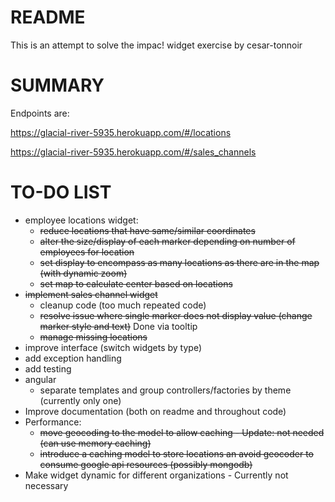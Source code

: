 README
======

This is an attempt to solve the impac! widget exercise by cesar-tonnoir

SUMMARY
=======

Endpoints are:

https://glacial-river-5935.herokuapp.com/#/locations

https://glacial-river-5935.herokuapp.com/#/sales_channels

TO-DO LIST
=====

* employee locations widget:
  * <strike>reduce locations that have same/similar coordinates</strike>
  * <strike>alter the size/display of each marker depending on number of employees for location</strike>
  * <strike>set display to encompass as many locations as there are in the map (with dynamic zoom)</strike>
  * <strike>set map to calculate center based on locations</strike>
* <strike>implement sales channel widget</strike>
  * cleanup code (too much repeated code)
  * <strike>resolve issue where single marker does not display value (change marker style and text)</strike> Done via tooltip
  * <strike>manage missing locations</strike>
* improve interface (switch widgets by type)
* add exception handling
* add testing
* angular
  * separate templates and group controllers/factories by theme (currently only one)
* Improve documentation (both on readme and throughout code)
* Performance:
  * <strike>move geocoding to the model to allow caching - Update: not needed (can use memory caching)</strike>
  * <strike>introduce a caching model to store locations an avoid geocoder to consume google api resources (possibly mongodb)</strike>
* Make widget dynamic for different organizations - Currently not necessary
